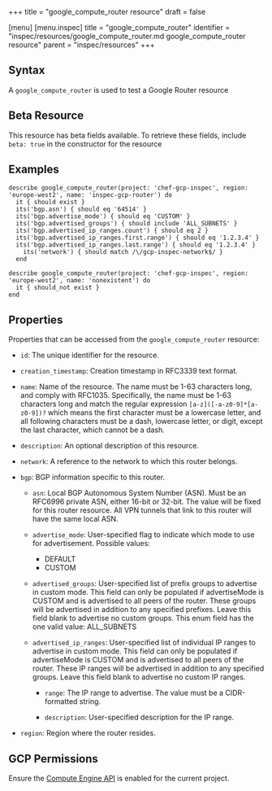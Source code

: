+++
title = "google_compute_router resource"
draft = false

[menu]
  [menu.inspec]
    title = "google_compute_router"
    identifier = "inspec/resources/google_compute_router.md google_compute_router resource"
    parent = "inspec/resources"
+++


## Syntax
A `google_compute_router` is used to test a Google Router resource


## Beta Resource
This resource has beta fields available. To retrieve these fields, include `beta: true` in the constructor for the resource

## Examples
```
describe google_compute_router(project: 'chef-gcp-inspec', region: 'europe-west2', name: 'inspec-gcp-router') do
  it { should exist }
  its('bgp.asn') { should eq '64514' }
  its('bgp.advertise_mode') { should eq 'CUSTOM' }
  its('bgp.advertised_groups') { should include 'ALL_SUBNETS' }
  its('bgp.advertised_ip_ranges.count') { should eq 2 }
  its('bgp.advertised_ip_ranges.first.range') { should eq '1.2.3.4' }
  its('bgp.advertised_ip_ranges.last.range') { should eq '1.2.3.4' }
    its('network') { should match /\/gcp-inspec-network$/ }
  end

describe google_compute_router(project: 'chef-gcp-inspec', region: 'europe-west2', name: 'nonexistent') do
  it { should_not exist }
end
```

## Properties
Properties that can be accessed from the `google_compute_router` resource:


  * `id`: The unique identifier for the resource.

  * `creation_timestamp`: Creation timestamp in RFC3339 text format.

  * `name`: Name of the resource. The name must be 1-63 characters long, and comply with RFC1035. Specifically, the name must be 1-63 characters long and match the regular expression `[a-z]([-a-z0-9]*[a-z0-9])?` which means the first character must be a lowercase letter, and all following characters must be a dash, lowercase letter, or digit, except the last character, which cannot be a dash.

  * `description`: An optional description of this resource.

  * `network`: A reference to the network to which this router belongs.

  * `bgp`: BGP information specific to this router.

    * `asn`: Local BGP Autonomous System Number (ASN). Must be an RFC6996 private ASN, either 16-bit or 32-bit. The value will be fixed for this router resource. All VPN tunnels that link to this router will have the same local ASN.

    * `advertise_mode`: User-specified flag to indicate which mode to use for advertisement.
    Possible values:
      * DEFAULT
      * CUSTOM

    * `advertised_groups`: User-specified list of prefix groups to advertise in custom mode. This field can only be populated if advertiseMode is CUSTOM and is advertised to all peers of the router. These groups will be advertised in addition to any specified prefixes. Leave this field blank to advertise no custom groups.  This enum field has the one valid value: ALL_SUBNETS

    * `advertised_ip_ranges`: User-specified list of individual IP ranges to advertise in custom mode. This field can only be populated if advertiseMode is CUSTOM and is advertised to all peers of the router. These IP ranges will be advertised in addition to any specified groups. Leave this field blank to advertise no custom IP ranges.

      * `range`: The IP range to advertise. The value must be a CIDR-formatted string.

      * `description`: User-specified description for the IP range.

  * `region`: Region where the router resides.


## GCP Permissions

Ensure the [Compute Engine API](https://console.cloud.google.com/apis/library/compute.googleapis.com/) is enabled for the current project.
